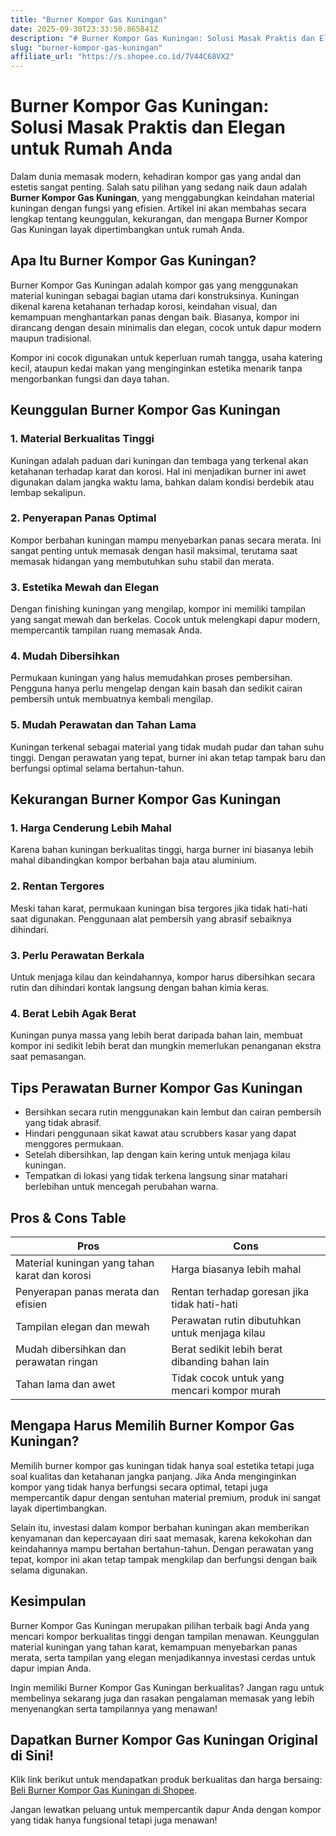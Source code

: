 ```yaml
---
title: "Burner Kompor Gas Kuningan"
date: 2025-09-30T23:33:50.865841Z
description: "# Burner Kompor Gas Kuningan: Solusi Masak Praktis dan Elegan untuk Rumah Anda..."
slug: "burner-kompor-gas-kuningan"
affiliate_url: "https://s.shopee.co.id/7V44C68VX2"
---
```

# Burner Kompor Gas Kuningan: Solusi Masak Praktis dan Elegan untuk Rumah Anda

Dalam dunia memasak modern, kehadiran kompor gas yang andal dan estetis sangat penting. Salah satu pilihan yang sedang naik daun adalah **Burner Kompor Gas Kuningan**, yang menggabungkan keindahan material kuningan dengan fungsi yang efisien. Artikel ini akan membahas secara lengkap tentang keunggulan, kekurangan, dan mengapa Burner Kompor Gas Kuningan layak dipertimbangkan untuk rumah Anda.

## Apa Itu Burner Kompor Gas Kuningan?

Burner Kompor Gas Kuningan adalah kompor gas yang menggunakan material kuningan sebagai bagian utama dari konstruksinya. Kuningan dikenal karena ketahanan terhadap korosi, keindahan visual, dan kemampuan menghantarkan panas dengan baik. Biasanya, kompor ini dirancang dengan desain minimalis dan elegan, cocok untuk dapur modern maupun tradisional.

Kompor ini cocok digunakan untuk keperluan rumah tangga, usaha katering kecil, ataupun kedai makan yang menginginkan estetika menarik tanpa mengorbankan fungsi dan daya tahan.

## Keunggulan Burner Kompor Gas Kuningan

### 1. Material Berkualitas Tinggi

Kuningan adalah paduan dari kuningan dan tembaga yang terkenal akan ketahanan terhadap karat dan korosi. Hal ini menjadikan burner ini awet digunakan dalam jangka waktu lama, bahkan dalam kondisi berdebik atau lembap sekalipun.

### 2. Penyerapan Panas Optimal

Kompor berbahan kuningan mampu menyebarkan panas secara merata. Ini sangat penting untuk memasak dengan hasil maksimal, terutama saat memasak hidangan yang membutuhkan suhu stabil dan merata.

### 3. Estetika Mewah dan Elegan

Dengan finishing kuningan yang mengilap, kompor ini memiliki tampilan yang sangat mewah dan berkelas. Cocok untuk melengkapi dapur modern, mempercantik tampilan ruang memasak Anda.

### 4. Mudah Dibersihkan

Permukaan kuningan yang halus memudahkan proses pembersihan. Pengguna hanya perlu mengelap dengan kain basah dan sedikit cairan pembersih untuk membuatnya kembali mengilap.

### 5. Mudah Perawatan dan Tahan Lama

Kuningan terkenal sebagai material yang tidak mudah pudar dan tahan suhu tinggi. Dengan perawatan yang tepat, burner ini akan tetap tampak baru dan berfungsi optimal selama bertahun-tahun.

## Kekurangan Burner Kompor Gas Kuningan

### 1. Harga Cenderung Lebih Mahal

Karena bahan kuningan berkualitas tinggi, harga burner ini biasanya lebih mahal dibandingkan kompor berbahan baja atau aluminium.

### 2. Rentan Tergores

Meski tahan karat, permukaan kuningan bisa tergores jika tidak hati-hati saat digunakan. Penggunaan alat pembersih yang abrasif sebaiknya dihindari.

### 3. Perlu Perawatan Berkala

Untuk menjaga kilau dan keindahannya, kompor harus dibersihkan secara rutin dan dihindari kontak langsung dengan bahan kimia keras.

### 4. Berat Lebih Agak Berat

Kuningan punya massa yang lebih berat daripada bahan lain, membuat kompor ini sedikit lebih berat dan mungkin memerlukan penanganan ekstra saat pemasangan.

## Tips Perawatan Burner Kompor Gas Kuningan

- Bersihkan secara rutin menggunakan kain lembut dan cairan pembersih yang tidak abrasif.
- Hindari penggunaan sikat kawat atau scrubbers kasar yang dapat menggores permukaan.
- Setelah dibersihkan, lap dengan kain kering untuk menjaga kilau kuningan.
- Tempatkan di lokasi yang tidak terkena langsung sinar matahari berlebihan untuk mencegah perubahan warna.

## Pros & Cons Table

| Pros                                           | Cons                                             |
|------------------------------------------------|--------------------------------------------------|
| Material kuningan yang tahan karat dan korosi | Harga biasanya lebih mahal                     |
| Penyerapan panas merata dan efisien          | Rentan terhadap goresan jika tidak hati-hati |
| Tampilan elegan dan mewah                     | Perawatan rutin dibutuhkan untuk menjaga kilau |
| Mudah dibersihkan dan perawatan ringan      | Berat sedikit lebih berat dibanding bahan lain |
| Tahan lama dan awet                          | Tidak cocok untuk yang mencari kompor murah  |

## Mengapa Harus Memilih Burner Kompor Gas Kuningan?

Memilih burner kompor gas kuningan tidak hanya soal estetika tetapi juga soal kualitas dan ketahanan jangka panjang. Jika Anda menginginkan kompor yang tidak hanya berfungsi secara optimal, tetapi juga mempercantik dapur dengan sentuhan material premium, produk ini sangat layak dipertimbangkan.

Selain itu, investasi dalam kompor berbahan kuningan akan memberikan kenyamanan dan kepercayaan diri saat memasak, karena kekokohan dan keindahannya mampu bertahan bertahun-tahun. Dengan perawatan yang tepat, kompor ini akan tetap tampak mengkilap dan berfungsi dengan baik selama digunakan.

## Kesimpulan

Burner Kompor Gas Kuningan merupakan pilihan terbaik bagi Anda yang mencari kompor berkualitas tinggi dengan tampilan menawan. Keunggulan material kuningan yang tahan karat, kemampuan menyebarkan panas merata, serta tampilan yang elegan menjadikannya investasi cerdas untuk dapur impian Anda.

Ingin memiliki Burner Kompor Gas Kuningan berkualitas? Jangan ragu untuk membelinya sekarang juga dan rasakan pengalaman memasak yang lebih menyenangkan serta tampilannya yang menawan!

## Dapatkan Burner Kompor Gas Kuningan Original di Sini!

Klik link berikut untuk mendapatkan produk berkualitas dan harga bersaing: [Beli Burner Kompor Gas Kuningan di Shopee](https://s.shopee.co.id/7V44C68VX2).

Jangan lewatkan peluang untuk mempercantik dapur Anda dengan kompor yang tidak hanya fungsional tetapi juga menawan!